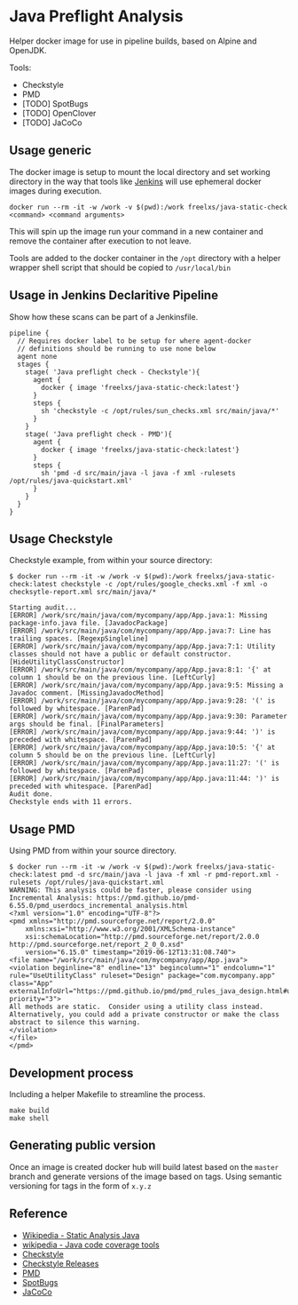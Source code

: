 # Java Preflight Analysis

Helper docker image for use in pipeline builds, based on Alpine and OpenJDK.

Tools:
 * Checkstyle
 * PMD
 * [TODO] SpotBugs
 * [TODO] OpenClover
 * [TODO] JaCoCo

## Usage generic

The docker image is setup to mount the local directory and set working directory in the way that tools like [Jenkins](https://jenkins.io/) will use ephemeral docker images during execution.

    docker run --rm -it -w /work -v $(pwd):/work freelxs/java-static-check <command> <command arguments>

This will spin up the image run your command in a new container and remove the container after execution to not leave.

 Tools are added to the docker container in the `/opt` directory with a helper wrapper shell script that should be copied to `/usr/local/bin`

## Usage in Jenkins Declaritive Pipeline

Show how these scans can be part of a Jenkinsfile.


    pipeline {
      // Requires docker label to be setup for where agent-docker
      // definitions should be running to use none below
      agent none
      stages {
        stage( 'Java preflight check - Checkstyle'){
          agent {
            docker { image 'freelxs/java-static-check:latest'}
          }
          steps {
            sh 'checkstyle -c /opt/rules/sun_checks.xml src/main/java/*'
          }
        }
        stage( 'Java preflight check - PMD'){
          agent {
            docker { image 'freelxs/java-static-check:latest'}
          }
          steps {
            sh 'pmd -d src/main/java -l java -f xml -rulesets /opt/rules/java-quickstart.xml'
          }
        }
      }
    }


## Usage Checkstyle

Checkstyle example, from within your source directory:

    $ docker run --rm -it -w /work -v $(pwd):/work freelxs/java-static-check:latest checkstyle -c /opt/rules/google_checks.xml -f xml -o checksytle-report.xml src/main/java/*

    Starting audit...
    [ERROR] /work/src/main/java/com/mycompany/app/App.java:1: Missing package-info.java file. [JavadocPackage]
    [ERROR] /work/src/main/java/com/mycompany/app/App.java:7: Line has trailing spaces. [RegexpSingleline]
    [ERROR] /work/src/main/java/com/mycompany/app/App.java:7:1: Utility classes should not have a public or default constructor. [HideUtilityClassConstructor]
    [ERROR] /work/src/main/java/com/mycompany/app/App.java:8:1: '{' at column 1 should be on the previous line. [LeftCurly]
    [ERROR] /work/src/main/java/com/mycompany/app/App.java:9:5: Missing a Javadoc comment. [MissingJavadocMethod]
    [ERROR] /work/src/main/java/com/mycompany/app/App.java:9:28: '(' is followed by whitespace. [ParenPad]
    [ERROR] /work/src/main/java/com/mycompany/app/App.java:9:30: Parameter args should be final. [FinalParameters]
    [ERROR] /work/src/main/java/com/mycompany/app/App.java:9:44: ')' is preceded with whitespace. [ParenPad]
    [ERROR] /work/src/main/java/com/mycompany/app/App.java:10:5: '{' at column 5 should be on the previous line. [LeftCurly]
    [ERROR] /work/src/main/java/com/mycompany/app/App.java:11:27: '(' is followed by whitespace. [ParenPad]
    [ERROR] /work/src/main/java/com/mycompany/app/App.java:11:44: ')' is preceded with whitespace. [ParenPad]
    Audit done.
    Checkstyle ends with 11 errors.

## Usage PMD

Using PMD from within your source directory.

    $ docker run --rm -it -w /work -v $(pwd):/work freelxs/java-static-check:latest pmd -d src/main/java -l java -f xml -r pmd-report.xml -rulesets /opt/rules/java-quickstart.xml
    WARNING: This analysis could be faster, please consider using Incremental Analysis: https://pmd.github.io/pmd-6.55.0/pmd_userdocs_incremental_analysis.html
    <?xml version="1.0" encoding="UTF-8"?>
    <pmd xmlns="http://pmd.sourceforge.net/report/2.0.0"
        xmlns:xsi="http://www.w3.org/2001/XMLSchema-instance"
        xsi:schemaLocation="http://pmd.sourceforge.net/report/2.0.0 http://pmd.sourceforge.net/report_2_0_0.xsd"
        version="6.15.0" timestamp="2019-06-12T13:31:08.740">
    <file name="/work/src/main/java/com/mycompany/app/App.java">
    <violation beginline="8" endline="13" begincolumn="1" endcolumn="1" rule="UseUtilityClass" ruleset="Design" package="com.mycompany.app" class="App" externalInfoUrl="https://pmd.github.io/pmd/pmd_rules_java_design.html#useutilityclass" priority="3">
    All methods are static.  Consider using a utility class instead. Alternatively, you could add a private constructor or make the class abstract to silence this warning.
    </violation>
    </file>
    </pmd>


## Development process

Including a helper Makefile to streamline the process.

    make build
    make shell

## Generating public version

Once an image is created docker hub will build latest based on the `master` branch and generate versions of the image based on tags. Using semantic versioning for tags in the form of `x.y.z`

## Reference

 * [Wikipedia - Static Analysis Java](https://en.wikipedia.org/wiki/List_of_tools_for_static_code_analysis#Java)
 * [wikipedia - Java code coverage tools](https://en.wikipedia.org/wiki/Java_code_coverage_tools)
 * [Checkstyle](http://checkstyle.sourceforge.net/)
 * [Checkstyle Releases](https://github.com/checkstyle/checkstyle/releases/)
 * [PMD](https://pmd.github.io/)
 * [SpotBugs](https://github.com/spotbugs/spotbugs)
 * [JaCoCo](https://www.jacoco.org/jacoco/)

